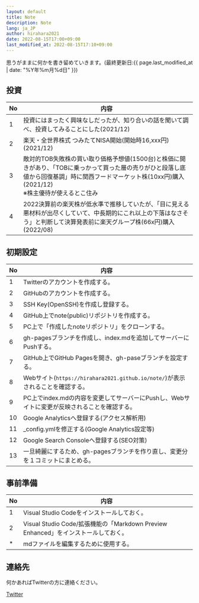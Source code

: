 ```yaml
---
layout: default
title: Note
description: Note
lang: ja_JP
author: hirahara2021
date: 2022-08-15T17:00+09:00
last_modified_at: 2022-08-15T17:10+09:00
---
```

<!-- Global site tag (gtag.js) - Google Analytics -->
<script async src="https://www.googletagmanager.com/gtag/js?id=G-TD28YG2FQ0"></script>
<script>
  window.dataLayer = window.dataLayer || [];
  function gtag(){dataLayer.push(arguments);}
  gtag('js', new Date());

  gtag('config', 'G-TD28YG2FQ0');
</script>

思うがままに何かを書き留めていきます。(最終更新日:{{ page.last_modified_at | date: "%Y年%m月%d日" }})

## 投資

|No|内容|
|--|--|
|1|投資にはまったく興味なしだったが、知り合いの話を聞いて調べ、投資してみることにした(2021/12)|
|2|楽天・全世界株式 つみたてNISA開始(開始時16,xxx円)(2021/12)|
|3|敵対的TOB失敗株の買い取り価格予想値(1500台)と株価に開きがあり、「TOBに乗っかって買った層の売りがひと段落し底値から回復基調」時に関西フードマーケット株(10xx円)購入(2021/12)<br>※株主優待が使えるとこ住み|
|4|2022決算前の楽天株が低水準で推移していたが、「目に見える悪材料が出尽くしていて、中長期的にこれ以上の下落はなさそう」と判断して決算発表前に楽天グループ株(66x円)購入(2022/08)|

## 初期設定

|No|内容|
|--|--|
|1|Twitterのアカウントを作成する。|
|2|GitHubのアカウントを作成する。|
|3|SSH Key(OpenSSH)を作成し登録する。|
|4|GitHub上でnote(public)リポジトリを作成する。|
|5|PC上で「作成したnoteリポジトリ」をクローンする。|
|6|gh-pagesブランチを作成し、index.mdを追加してサーバーにPushする。|
|7|GitHub上でGitHub Pagesを開き、gh-paseブランチを設定する。|
|8|Webサイト(`https://hirahara2021.github.io/note/`)が表示されることを確認する。|
|9|PC上でindex.mdの内容を変更してサーバーにPushし、Webサイトに変更が反映されることを確認する。|
|10|Google Analyticsへ登録する(アクセス解析用)|
|11|_config.ymlを修正する(Google Analytics設定等)|
|12|Google Search Consoleへ登録する(SEO対策)|
|13|一旦綺麗にするため、gh-pagesブランチを作り直し、変更分を１コミットにまとめる。|

## 事前準備

|No|内容|
|--|--|
|1|Visual Studio Codeをインストールしておく。|
|2|Visual Studio Code/拡張機能の「Markdown Preview Enhanced」をインストールしておく。|
|*|mdファイルを編集するために使用する。|

## 連絡先

何かあればTwitterの方に連絡ください。

[Twitter](https://twitter.com/hirahara2021)
